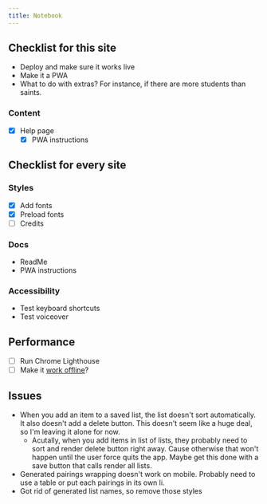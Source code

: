 ```yaml
---
title: Notebook
---
```


## Checklist for this site

- Deploy and make sure it works live
- Make it a PWA
- What to do with extras? For instance, if there are more students than saints.

### Content

- [x] Help page
  - [x] PWA instructions

## Checklist for every site

### Styles

- [x] Add fonts
- [x] Preload fonts
- [ ] Credits

### Docs

- ReadMe
- PWA instructions

### Accessibility

- Test keyboard shortcuts
- Test voiceover

## Performance

- [ ] Run Chrome Lighthouse
- [ ] Make it [work offline](https://developer.mozilla.org/en-US/docs/Web/Progressive_web_apps/Guides/Offline_and_background_operation)?

## Issues

- When you add an item to a saved list, the list doesn't sort automatically. It also doesn't add a delete button. This doesn't seem like a huge deal, so I'm leaving it alone for now.
  - Acutally, when you add items in list of lists, they probably need to sort and render delete button right away. Cause otherwise that won't happen until the user force quits the app. Maybe get this done with a save button that calls render all lists.
- Generated pairings wrapping doesn't work on mobile. Probably need to use a table or put each pairings in its own li.
- Got rid of generated list names, so remove those styles

